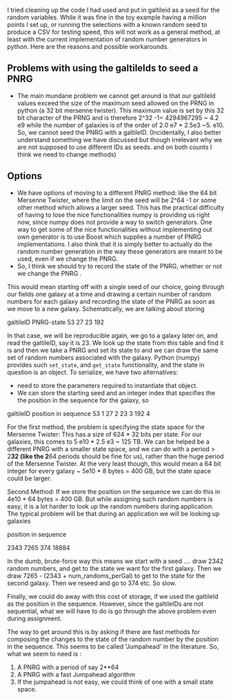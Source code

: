 I tried cleaning up the code I had used and put in galtileid as a seed for the random variables. While it was fine
 in the toy example having a million points I set up, or running the selections with a known random seed to
 produce a CSV for testing speed, this will not work as  a general method, at least with the current implementation
of random number generators in python. 
Here are the reasons and possible workarounds.

## Problems with using the galtileIds to seed a PNRG 

- The main mundane problem we cannot get around is that our galtileId values exceed the size of the maximum
 seed allowed on the PRNG in python (a 32 bit mersenne twister). This maximum value is set by this 32 bit character
of the PRNG and is therefore 2^32 -1= 4294967295 ~ 4.2 e9  while the number of galaxies is of the order of 
2.0 e7 * 2.5e3 ~5. e10.  So, we cannot seed the PNRG with a galtileID. (Incidentally, I also better understand something 
we have discussed but though irrelevant why we are not supposed to use different IDs as seeds. and on both counts  I think we need to change methods)

## Options 
- We have options of moving to a different PNRG method: like the 64 bit Mersenne Twister, where the limit on the seed will  be 2^64 -1  or some other method which allows a larger seed. This has the practical difficulty of having to lose the nice 
functionalities numpy is providing us right now,  since numpy does not provide a way to switch generators. One way to
get some of the nice functionalities without implementing out own generator is to use Boost which supplies a number of 
PNRG implementations. I also think that  it is simply better to actually do the random number generation in the way these 
generators are meant to be used, even if we change the PNRG.
- So, I think we should try to record the state of the PNRG, whether or not we change the PNRG .

 This  would mean starting off with a single seed of our choice, going through our fields one galaxy at a time and drawing a certain number
of random numbers for each galaxy and recording the state of the PNRG as soon as we move to a new galaxy. Schematically,
we are talking about storing 

galtileID  PNRG-state 
53           <state1>
27           <state2>
23           <state3>
192         <state4>

In that case, we will be reproducible again, we go to a galaxy later on, and read the galtileID, say it is 23. We look up the state 
from this table and find it is <state3> and then we take a PNRG and set its state to <state3> and we can draw the same set of
random numbers associated with the galaxy. Python (numpy) provides such `set_state`, and `get_state` functionality, and the 
state in question is an object. To serialize, we have two alternatives:
 - need to store the parameters required to instantiate that object. 
 - We can store the starting seed and an integer index that specifies the the position in the sequence  for the galaxy, so 

galtileID  position in sequence 
53           1
27           2
23           3
192         4

For the first method, the problem is specifying the state space for the Mersenne Twister: This has a size of 624 * 32 bits per state. 
For our galaxies, this comes to 5 e10 * 2.5 e3 ~ 125 TB. We can be helped be a different PNRG with a smaller state space, and 
we can do with a period > 2**32 (like the 2**64 periods should be fine for us), rather than the huge period of the Mersenne Twister.
At the very least though, this would mean a 64 bit integer for every galaxy ~ 5e10 * 8 bytes  = 400 GB, but the state space could
be larger. 
 
Second Method:  If we store the position on the sequence we can do this in 4e10 * 64 bytes = 400 GB. But while assigning such 
random numbers is easy, it is a lot harder to look up the random numbers during application. The typical problem will be that during
an application we will be looking up galaxies

position in sequence

2343
7265
374
18884

In the dumb, brute-force way this means we start with a seed .... draw 2342 random numbers, and 
get to the state we want for the first galaxy. Then we draw 7265 - (2343 + num_randoms_perGal)
to get to the state for the second galaxy. Then we reseed and go to 374 etc. So slow.

Finally, we could do away with this cost of storage, if we used the galtileId as the position in the sequence. However, since the 
galtileIDs are not sequential, what we will have to do is go through the above problem even during assignment.

The way to get around this is by asking if there are fast methods for composing the changes to the state of the random number 
by the position in the sequence. This seems to be called 'Jumpahead' in the literature.  So, what we seem to need is :

1. A PNRG with a period of say 2**64 
2. A PNRG with a fast Jumpahead algorithm
3. If the jumpahead is not easy, we could think of one with a small state space.
